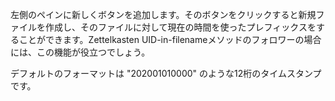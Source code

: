 左側のペインに新しくボタンを追加します。そのボタンをクリックすると新規ファイルを作成し、そのファイルに対して現在の時間を使ったプレフィックスをすることができます。Zettelkasten UID-in-filenameメソッドのフォロワーの場合には、この機能が役立つでしょう。

デフォルトのフォーマットは "202001010000" のような12桁のタイムスタンプです。